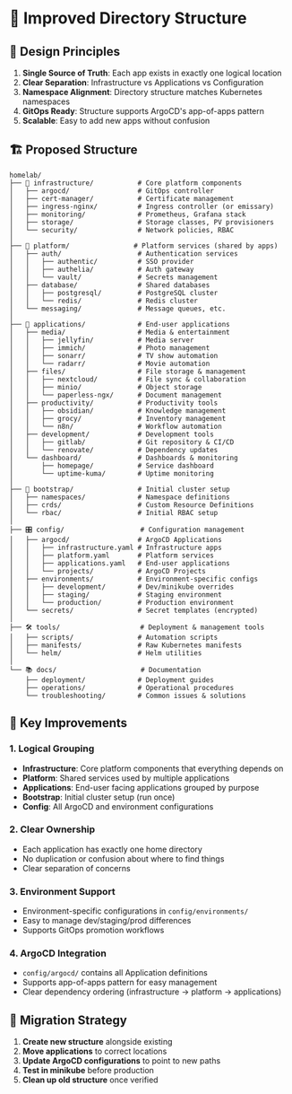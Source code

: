 # 📁 Improved Directory Structure

## 🎯 Design Principles

1. **Single Source of Truth**: Each app exists in exactly one logical location
2. **Clear Separation**: Infrastructure vs Applications vs Configuration
3. **Namespace Alignment**: Directory structure matches Kubernetes namespaces
4. **GitOps Ready**: Structure supports ArgoCD's app-of-apps pattern
5. **Scalable**: Easy to add new apps without confusion

## 🏗️ Proposed Structure

```
homelab/
├── 🔧 infrastructure/           # Core platform components
│   ├── argocd/                 # GitOps controller
│   ├── cert-manager/           # Certificate management
│   ├── ingress-nginx/          # Ingress controller (or emissary)
│   ├── monitoring/             # Prometheus, Grafana stack
│   ├── storage/                # Storage classes, PV provisioners
│   └── security/               # Network policies, RBAC
│
├── 🔐 platform/                # Platform services (shared by apps)
│   ├── auth/                   # Authentication services
│   │   ├── authentic/          # SSO provider
│   │   ├── authelia/           # Auth gateway
│   │   └── vault/              # Secrets management
│   ├── database/               # Shared databases
│   │   ├── postgresql/         # PostgreSQL cluster
│   │   └── redis/              # Redis cluster
│   └── messaging/              # Message queues, etc.
│
├── 📱 applications/             # End-user applications
│   ├── media/                  # Media & entertainment
│   │   ├── jellyfin/           # Media server
│   │   ├── immich/             # Photo management
│   │   ├── sonarr/             # TV show automation
│   │   └── radarr/             # Movie automation
│   ├── files/                  # File storage & management
│   │   ├── nextcloud/          # File sync & collaboration
│   │   ├── minio/              # Object storage
│   │   └── paperless-ngx/      # Document management
│   ├── productivity/           # Productivity tools
│   │   ├── obsidian/           # Knowledge management
│   │   ├── grocy/              # Inventory management
│   │   └── n8n/                # Workflow automation
│   ├── development/            # Development tools
│   │   ├── gitlab/             # Git repository & CI/CD
│   │   └── renovate/           # Dependency updates
│   └── dashboard/              # Dashboards & monitoring
│       ├── homepage/           # Service dashboard
│       └── uptime-kuma/        # Uptime monitoring
│
├── 🚀 bootstrap/                # Initial cluster setup
│   ├── namespaces/             # Namespace definitions
│   ├── crds/                   # Custom Resource Definitions
│   └── rbac/                   # Initial RBAC setup
│
├── 🎛️ config/                   # Configuration management
│   ├── argocd/                 # ArgoCD Applications
│   │   ├── infrastructure.yaml # Infrastructure apps
│   │   ├── platform.yaml       # Platform services
│   │   ├── applications.yaml   # End-user applications
│   │   └── projects/           # ArgoCD Projects
│   ├── environments/           # Environment-specific configs
│   │   ├── development/        # Dev/minikube overrides
│   │   ├── staging/            # Staging environment
│   │   └── production/         # Production environment
│   └── secrets/                # Secret templates (encrypted)
│
├── 🛠️ tools/                    # Deployment & management tools
│   ├── scripts/                # Automation scripts
│   ├── manifests/              # Raw Kubernetes manifests
│   └── helm/                   # Helm utilities
│
└── 📚 docs/                     # Documentation
    ├── deployment/             # Deployment guides
    ├── operations/             # Operational procedures
    └── troubleshooting/        # Common issues & solutions
```

## 🎯 Key Improvements

### 1. **Logical Grouping**
- **Infrastructure**: Core platform components that everything depends on
- **Platform**: Shared services used by multiple applications
- **Applications**: End-user facing applications grouped by purpose
- **Bootstrap**: Initial cluster setup (run once)
- **Config**: All ArgoCD and environment configurations

### 2. **Clear Ownership**
- Each application has exactly one home directory
- No duplication or confusion about where to find things
- Clear separation of concerns

### 3. **Environment Support**
- Environment-specific configurations in `config/environments/`
- Easy to manage dev/staging/prod differences
- Supports GitOps promotion workflows

### 4. **ArgoCD Integration**
- `config/argocd/` contains all Application definitions
- Supports app-of-apps pattern for easy management
- Clear dependency ordering (infrastructure → platform → applications)

## 🔄 Migration Strategy

1. **Create new structure** alongside existing
2. **Move applications** to correct locations
3. **Update ArgoCD configurations** to point to new paths
4. **Test in minikube** before production
5. **Clean up old structure** once verified
